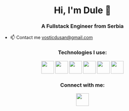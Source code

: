 <div align="center">

# Hi, I'm Dule 👋

### A Fullstack Engineer from Serbia 

</div>

- 📫 Contact me [vosticdusan@gmail.com](mailto:vosticdusan@gmail.com)


<div align="center">

### Technologies I use:

<!-- Icons -->
<img src="https://cdn.jsdelivr.net/gh/devicons/devicon/icons/html5/html5-original.svg" width="40px" />
<img src="https://cdn.jsdelivr.net/gh/devicons/devicon/icons/css3/css3-original.svg" width="40px" />
<img src="https://cdn.jsdelivr.net/gh/devicons/devicon/icons/javascript/javascript-original.svg" width="40px" />
<img src="https://cdn.jsdelivr.net/gh/devicons/devicon/icons/react/react-original.svg" width="40px" />
<img src="https://cdn.jsdelivr.net/gh/devicons/devicon/icons/nodejs/nodejs-original.svg" width="40px" />
<img src="https://cdn.jsdelivr.net/gh/devicons/devicon/icons/sass/sass-original.svg" width="40px" />
<!-- Add more icons here -->

### Connect with me:

<a href="https://www.linkedin.com/in/dusan-vostic-41b916128/">
<img src="https://cdn.jsdelivr.net/gh/devicons/devicon/icons/linkedin/linkedin-original.svg" width="40px" />
</a>
</div>


<!--
**dvostic/dvostic** is a ✨ _special_ ✨ repository because its `README.md` (this file) appears on your GitHub profile.

Here are some ideas to get you started:

- 🔭 I’m currently working on ...
- 🌱 I’m currently learning ...
- 👯 I’m looking to collaborate on ...
- 🤔 I’m looking for help with ...
- 💬 Ask me about ...
- 📫 How to reach me: ...
- 😄 Pronouns: ...
- ⚡ Fun fact: ...
-->

<!--
**bezimeni96/bezimeni96** is a ✨ _special_ ✨ repository because its `README.md` (this file) appears on your GitHub profile.

Here are some ideas to get you started:

- 🔭 I’m currently working on ...
- 🌱 I’m currently learning ...
- 👯 I’m looking to collaborate on ...
- 🤔 I’m looking for help with ...
- 💬 Ask me about ...
- 📫 How to reach me: ...
- 😄 Pronouns: ...
- ⚡ Fun fact: ...
-->
